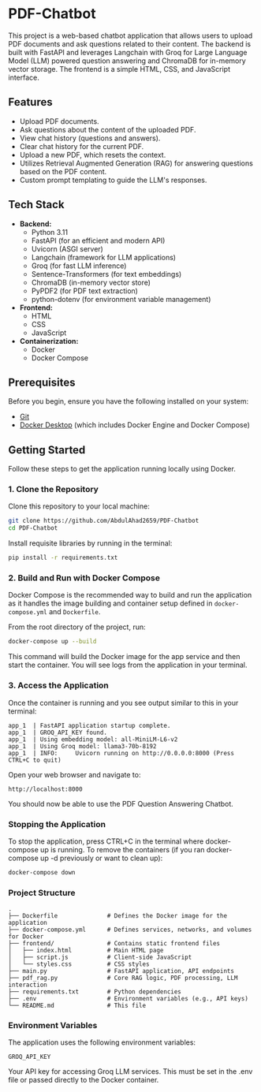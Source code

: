# PDF-Chatbot

This project is a web-based chatbot application that allows users to upload PDF documents and ask questions related to their content. The backend is built with FastAPI and leverages Langchain with Groq for Large Language Model (LLM) powered question answering and ChromaDB for in-memory vector storage. The frontend is a simple HTML, CSS, and JavaScript interface.

## Features

*   Upload PDF documents.
*   Ask questions about the content of the uploaded PDF.
*   View chat history (questions and answers).
*   Clear chat history for the current PDF.
*   Upload a new PDF, which resets the context.
*   Utilizes Retrieval Augmented Generation (RAG) for answering questions based on the PDF content.
*   Custom prompt templating to guide the LLM's responses.

## Tech Stack

*   **Backend:**
    *   Python 3.11
    *   FastAPI (for an efficient and modern API)
    *   Uvicorn (ASGI server)
    *   Langchain (framework for LLM applications)
    *   Groq (for fast LLM inference)
    *   Sentence-Transformers (for text embeddings)
    *   ChromaDB (in-memory vector store)
    *   PyPDF2 (for PDF text extraction)
    *   python-dotenv (for environment variable management)
*   **Frontend:**
    *   HTML
    *   CSS
    *   JavaScript
*   **Containerization:**
    *   Docker
    *   Docker Compose

## Prerequisites

Before you begin, ensure you have the following installed on your system:
*   [Git](https://git-scm.com/downloads)
*   [Docker Desktop](https://www.docker.com/products/docker-desktop/) (which includes Docker Engine and Docker Compose)

## Getting Started

Follow these steps to get the application running locally using Docker.

### 1. Clone the Repository

Clone this repository to your local machine:
```bash
git clone https://github.com/AbdulAhad2659/PDF-Chatbot
cd PDF-Chatbot
```
Install requisite libraries by running in the terminal:
```bash
pip install -r requirements.txt

```

### 2. Build and Run with Docker Compose

Docker Compose is the recommended way to build and run the application as it handles the image building and container setup defined in `docker-compose.yml` and `Dockerfile`.

From the root directory of the project, run:
```bash
docker-compose up --build
```
This command will build the Docker image for the app service and then start the container. You will see logs from the application in your terminal.

### 3. Access the Application

Once the container is running and you see output similar to this in your terminal:
```text
app_1  | FastAPI application startup complete.
app_1  | GROQ_API_KEY found.
app_1  | Using embedding model: all-MiniLM-L6-v2
app_1  | Using Groq model: llama3-70b-8192
app_1  | INFO:     Uvicorn running on http://0.0.0.0:8000 (Press CTRL+C to quit)
```
Open your web browser and navigate to:
```text
http://localhost:8000
```
You should now be able to use the PDF Question Answering Chatbot.

### Stopping the Application
To stop the application, press CTRL+C in the terminal where docker-compose up is running.
To remove the containers (if you ran docker-compose up -d previously or want to clean up):
```bash
docker-compose down
```

### Project Structure
```text
.
├── Dockerfile              # Defines the Docker image for the application
├── docker-compose.yml      # Defines services, networks, and volumes for Docker
├── frontend/               # Contains static frontend files
│   ├── index.html          # Main HTML page
│   ├── script.js           # Client-side JavaScript
│   └── styles.css          # CSS styles
├── main.py                 # FastAPI application, API endpoints
├── pdf_rag.py              # Core RAG logic, PDF processing, LLM interaction
├── requirements.txt        # Python dependencies
├── .env                    # Environment variables (e.g., API keys)
└── README.md               # This file
```
### Environment Variables
The application uses the following environment variables:
```text
GROQ_API_KEY
```
Your API key for accessing Groq LLM services. This must be set in the .env file or passed directly to the Docker container.